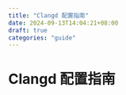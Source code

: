 ```yaml
---
title: "Clangd 配置指南"
date: 2024-09-13T14:04:21+08:00
draft: true
categories: "guide"
---
```


# Clangd 配置指南